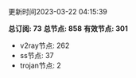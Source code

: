 更新时间2023-03-22 04:15:39

**总订阅: 73**
**总节点: 858**
**有效节点: 301**
- v2ray节点: 262
- ss节点: 37
- trojan节点: 2
